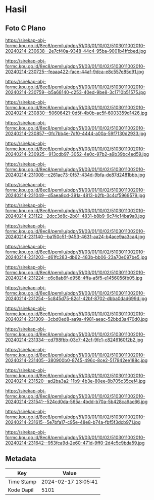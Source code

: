 # Hasil

## Foto C Plano

https://sirekap-obj-formc.kpu.go.id/8ec8/pemilu/pdpr/51/03/01/10/02/5103011002010-20240214-230638--2e7cf40a-9348-44c4-95ba-9001b4ffcbed.jpg

https://sirekap-obj-formc.kpu.go.id/8ec8/pemilu/pdpr/51/03/01/10/02/5103011002010-20240214-230725--feaaa422-face-44af-9dca-e8c557e85d91.jpg

https://sirekap-obj-formc.kpu.go.id/8ec8/pemilu/pdpr/51/03/01/10/02/5103011002010-20240214-230759--b5a68140-c253-40ed-9be8-3c1710b51575.jpg

https://sirekap-obj-formc.kpu.go.id/8ec8/pemilu/pdpr/51/03/01/10/02/5103011002010-20240214-230830--50606421-0d5f-4b0b-ac5f-6003359d1426.jpg

https://sirekap-obj-formc.kpu.go.id/8ec8/pemilu/pdpr/51/03/01/10/02/5103011002010-20240214-230857--0fc7bb4e-7df0-4444-a00a-59f7130d2933.jpg

https://sirekap-obj-formc.kpu.go.id/8ec8/pemilu/pdpr/51/03/01/10/02/5103011002010-20240214-230925--913cdb97-3052-4e0c-97b2-a9b39bc4ed59.jpg

https://sirekap-obj-formc.kpu.go.id/8ec8/pemilu/pdpr/51/03/01/10/02/5103011002010-20240214-231008--c261ac73-0f57-434d-9bfa-de87d2481bbb.jpg

https://sirekap-obj-formc.kpu.go.id/8ec8/pemilu/pdpr/51/03/01/10/02/5103011002010-20240214-231049--d5aea8cd-391a-4813-b2fb-3c4cf5969579.jpg

https://sirekap-obj-formc.kpu.go.id/8ec8/pemilu/pdpr/51/03/01/10/02/5103011002010-20240214-231122--2dcc3d8c-2b81-4831-b8b9-9c74c14ba9a0.jpg

https://sirekap-obj-formc.kpu.go.id/8ec8/pemilu/pdpr/51/03/01/10/02/5103011002010-20240214-231140--ba150c51-9453-4631-aa24-b4ace9aa3ca4.jpg

https://sirekap-obj-formc.kpu.go.id/8ec8/pemilu/pdpr/51/03/01/10/02/5103011002010-20240214-231203--d61fc283-db62-483b-bb06-23a70e097be5.jpg

https://sirekap-obj-formc.kpu.go.id/8ec8/pemilu/pdpr/51/03/01/10/02/5103011002010-20240214-231224--c6c8ab6f-d958-4ffa-a5f5-e1456056fb05.jpg

https://sirekap-obj-formc.kpu.go.id/8ec8/pemilu/pdpr/51/03/01/10/02/5103011002010-20240214-231254--5c845d75-82c1-42bf-8702-dbba0dad699d.jpg

https://sirekap-obj-formc.kpu.go.id/8ec8/pemilu/pdpr/51/03/01/10/02/5103011002010-20240214-231309--3cbd0ed8-aa9a-4981-aeac-52bbd3a470d0.jpg

https://sirekap-obj-formc.kpu.go.id/8ec8/pemilu/pdpr/51/03/01/10/02/5103011002010-20240214-231334--cd798fbb-03c7-42cf-9fc1-c8246160f2b2.jpg

https://sirekap-obj-formc.kpu.go.id/8ec8/pemilu/pdpr/51/03/01/10/02/5103011002010-20240214-231405--380900b0-8745-496c-8ce2-517942ee188c.jpg

https://sirekap-obj-formc.kpu.go.id/8ec8/pemilu/pdpr/51/03/01/10/02/5103011002010-20240214-231520--ad2ba3a2-11b9-4b3e-80ee-8b705c35cef4.jpg

https://sirekap-obj-formc.kpu.go.id/8ec8/pemilu/pdpr/51/03/01/10/02/5103011002010-20240214-231541--524cd0da-565a-4bdd-b70a-5b428ca9ac66.jpg

https://sirekap-obj-formc.kpu.go.id/8ec8/pemilu/pdpr/51/03/01/10/02/5103011002010-20240214-231615--5e7bfa17-c95e-48e8-b74a-fbf5f3dcb971.jpg

https://sirekap-obj-formc.kpu.go.id/8ec8/pemilu/pdpr/51/03/01/10/02/5103011002010-20240214-231642--953fca9d-2e60-471d-9ff0-2d4c5c9bda59.jpg


## Metadata

| Key        | Value               |
| ---------- | ------------------- |
| Time Stamp | 2024-02-17 13:05:41 |
| Kode Dapil | 5101                |



